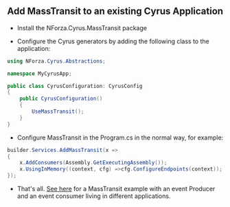 ## Add MassTransit to an existing Cyrus Application

* Install the NForza.Cyrus.MassTransit package

* Configure the Cyrus generators by adding the following class to the application:

```csharp
using NForza.Cyrus.Abstractions;

namespace MyCyrusApp;

public class CyrusConfiguration: CyrusConfig
{
    public CyrusConfiguration()
    {
        UseMassTransit();
    }
}
```
* Configure MassTransit in the Program.cs in the normal way, for example:

```csharp
builder.Services.AddMassTransit(x =>
{
    x.AddConsumers(Assembly.GetExecutingAssembly());
    x.UsingInMemory((context, cfg) =>cfg.ConfigureEndpoints(context));
});
```
* That's all. [See here](https://github.com/NForza/Cyrus/tree/main/examples/MassTransit) for a MassTransit example with an event Producer and an event consumer living in different applications.
